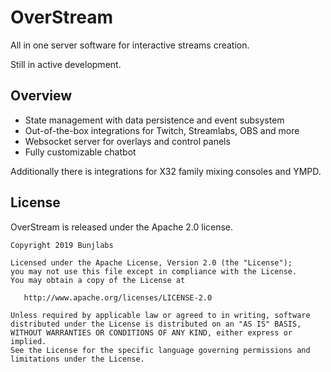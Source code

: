 # OverStream

All in one server software for interactive streams creation.

Still in active development.

## Overview

* State management with data persistence and event subsystem
* Out-of-the-box integrations for Twitch, Streamlabs, OBS and more
* Websocket server for overlays and control panels
* Fully customizable chatbot

Additionally there is integrations for X32 family mixing consoles and YMPD. 

## License

OverStream is released under the Apache 2.0 license.

```
Copyright 2019 Bunjlabs

Licensed under the Apache License, Version 2.0 (the "License");
you may not use this file except in compliance with the License.
You may obtain a copy of the License at

   http://www.apache.org/licenses/LICENSE-2.0

Unless required by applicable law or agreed to in writing, software
distributed under the License is distributed on an "AS IS" BASIS,
WITHOUT WARRANTIES OR CONDITIONS OF ANY KIND, either express or implied.
See the License for the specific language governing permissions and
limitations under the License.
```